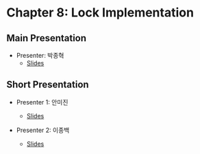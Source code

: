 # Chapter 8: Lock Implementation

## Main Presentation 

- Presenter: 박종혁
  - [Slides](slides)

## Short Presentation

- Presenter 1: 안미진
  - [Slides](slides)
  
- Presenter 2: 이종백
  - [Slides](slides)